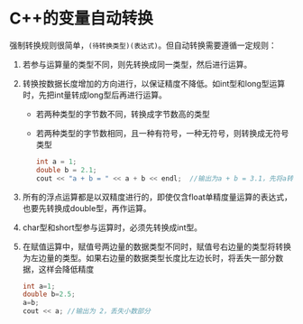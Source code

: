 # C++的变量自动转换

强制转换规则很简单，`(待转换类型)(表达式)`。但自动转换需要遵循一定规则：  



1. 若参与运算量的类型不同，则先转换成同一类型，然后进行运算。

    

2. 转换按数据长度增加的方向进行，以保证精度不降低。如int型和long型运算时，先把int量转成long型后再进行运算。
    * 若两种类型的字节数不同，转换成字节数高的类型

    * 若两种类型的字节数相同，且一种有符号，一种无符号，则转换成无符号类型

      ```c++
      int a = 1;
      double b = 2.1;
      cout << "a + b = " << a + b << endl;  //输出为a + b = 3.1，先将a转为double再加上2.1
      ```

      

3. 所有的浮点运算都是以双精度进行的，即使仅含float单精度量运算的表达式，也要先转换成double型，再作运算。

    

4. char型和short型参与运算时，必须先转换成int型。

    

5. 在赋值运算中，赋值号两边量的数据类型不同时，赋值号右边量的类型将转换为左边量的类型。如果右边量的数据类型长度比左边长时，将丢失一部分数据，这样会降低精度

    ```c++
    int a=1;
    double b=2.5;
    a=b;
    cout << a; //输出为 2，丢失小数部分
    ```
